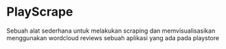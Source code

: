 # PlayScrape
Sebuah alat sederhana untuk melakukan scraping dan memvisualisasikan menggunakan wordcloud reviews sebuah aplikasi yang ada pada playstore
